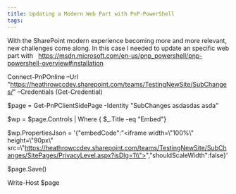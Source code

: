 ```yaml
---
title: Updating a Modern Web Part with PnP-PowerShell
tags:
---
```


With the SharePoint modern experience becoming more and more relevant, new challenges come along. In this case I needed to update an specific web part with   https://msdn.microsoft.com/en-us/pnp_powershell/pnp-powershell-overview#installation  

Connect-PnPOnline –Url "https://heathrowccdev.sharepoint.com/teams/TestingNewSite/SubChanges/" –Credentials (Get-Credential)

$page = Get-PnPClientSidePage -Identity "SubChanges asdasdas asda"

$wp = $page.Controls | Where { $_.Title -eq "Embed"}

$wp.PropertiesJson = '{"embedCode":"<iframe width=\\"100%\\" height=\\"90px\\" 
                     src=\\"https://heathrowccdev.sharepoint.com/teams/TestingNewSite/SubChanges/SitePages/PrivacyLevel.aspx?isDlg=1\\"></iframe>","shouldScaleWidth":false}'

$page.Save()

Write-Host $page